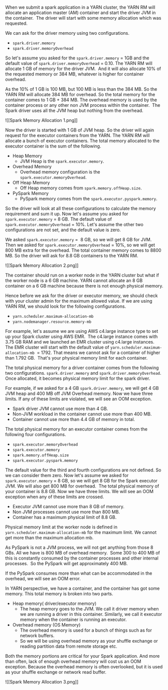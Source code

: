 When we submit a spark application in a YARN cluster, the YARN RM will allocate an application master (AM) container and start the driver JVM in the container.  The driver will start with some memory allocation which was requested. 

We can ask for the driver memory using two configurations.
- `spark.driver.memory`
- `spark.driver.memoryOverhead`

So let's assume you asked for the `spark.driver.memory` = 1GB and the default value of `spark.driver.memoryOverhead` = 0.10. The YARN RM will allocate 1 GB of memory for the driver JVM.  And it will also allocate 10% of the requested memory or 384 MB, whatever is higher for container overhead.

As the 10% of 1 GB is 100 MB, but 100 MB is less than the 384 MB. So the YARN RM will allocate 384 MB for overhead. So the total memory for the container comes to 1 GB + 384 MB.  The overhead memory is used by the container process or any other non JVM process within the container.  The Spark driver uses all the JVM heap but nothing from the overhead.

![[Spark Memory Allocation 1.png]]

Now the driver is started with 1 GB of JVM heap. So the driver will again request for the executor containers from the YARN. The YARN RM will allocate a bunch of executor containers. The total memory allocated to the executor container is the sum of the following.
- Heap Memory
	- JVM Heap is the `spark.executor.memory`.
- Overhead Memory
	- Overhead memory configuration is the `spark.executor.memoryOverhead`.
- Off Heap Memory 
	- Off Heap memory comes from `spark.memory.offHeap.size`.
- PySpark Memory
	- PySpark memory comes from the `spark.executor.pyspark.memory`.

So the driver will look at all these configurations to calculate the memory requirement and sum it up. Now let's assume you asked for `spark.executor.memory` = 8 GB. The default value of `spark.executor.memoryOverhead` = 10%. Let's assume the other two configurations are not set, and the default value is zero.

We asked `spark.executor.memory` =  8 GB, so we will get 8 GB for JVM. Then we asked for `spark.executor.memoryOverhead` = 10%, so we will get 800 MB extra for the overhead. The total container memory comes to 8800 MB. So the driver will ask for 8.8 GB containers to the YARN RM. 

![[Spark Memory Allocation 2.png]]

The container should run on a worker node in the YARN cluster but what if the worker node is a 6 GB machine. YARN cannot allocate an 8 GB container on a 6 GB machine because there is not enough physical memory.

Hence before we ask for the driver or executor memory, we should check with your cluster admin for the maximum allowed value. If we are using YARN RM, we should look for the following configurations.
- `yarn.scheduler.maximum-allocation-mb` 
- `yarn.nodemanager.resource.memory-mb`

For example, let's assume we are using AWS c4.large instance type to set up your Spark cluster using AWS EMR.  The c4.large instance comes with 3.75 GB RAM and we launched an EMR cluster using c4.large instances. The EMR cluster will start with the default value of `yarn.scheduler.maximum-allocation-mb`  = 1792. That means we cannot ask for a container of higher than 1.792 GB.  That's your physical memory limit for each container. 

The total physical memory for a driver container comes from the following two configurations. `spark.driver.memory` and `spark.driver.memoryOverhead`. Once allocated, it becomes physical memory limit for the spark driver. 

For example, if we asked for a 4 GB `spark.driver.memory`, we will get 4 GB JVM heap and 400 MB off JVM Overhead memory. Now we have three limits. If any of these limits are violated, we will see an OOM exception.
- Spark driver JVM cannot use more than 4 GB. 
- Non-JVM workload in the container cannot use more than 400 MB.
- Container cannot use more than 4.4 GB of memory in total. 

The total physical memory for an executor container comes from the following four configurations.
- `spark.executor.memoryOverhead`
- `spark.executor.memory`
- `spark.memory.offHeap.size`
- `spark.executor.pyspark.memory`

The default value for the third and fourth configurations are not defined. So we can consider them zero. Now let's assume we asked for `spark.executor.memory` = 8 GB, so we will get 8 GB for the Spark executor JVM. We will also get 800 MB for overhead.  The total physical memory of your container is 8.8 GB.  Now we have three limits. We will see an OOM exception when any of these limits are crossed.
- Executor JVM cannot use more than 8 GB of memory.
- Non JVM processes cannot use more than 800 MB.
- Container has a maximum physical limit of 8.8 GB.

Physical memory limit at the worker node is defined in `yarn.scheduler.maximum-allocation-mb` for the maximum limit. We cannot get more than the maximum allocation mb.

As PySpark is not a JVM process, we will not get anything from those 8 GBs. All we have is 800 MB of overhead memory.  Some 300 to 400 MB of this is constantly consumed by the container processes and other internal processes.  So the PySpark will get approximately 400 MB.

If the PySpark consumes more than what can be accommodated in the overhead, we will see an OOM error.

In YARN perspective, we have a container, and the container has got some memory. This total memory is broken into two parts.
- Heap memory( driver/executor memory)
	- The heap memory goes to the JVM. We call it driver memory when we are running a driver in this container. Similarly, we call it executor memory when the container is running an executor. 
- Overhead memory (OS Memory)
	- The overhead memory is used for a bunch of things such as for network buffers. 
	- So we will be using overhead memory as your shuffle exchange or reading partition data from remote storage etc.

Both the memory portions are critical for your Spark application. And more than often, lack of enough overhead memory will cost us an OOM exception. Because the overhead memory is often overlooked, but it is used as your shuffle exchange or network read buffer.

![[Spark Memory Allocation 3.png]]
